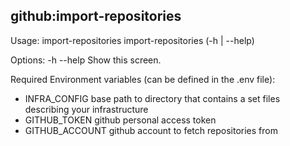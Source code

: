 ## github:import-repositories

Usage:
  import-repositories
  import-repositories (-h | --help)

Options:
  -h --help     Show this screen.

Required Environment variables (can be defined in the .env file):
  * INFRA_CONFIG    base path to directory that contains a set files describing your infrastructure
  * GITHUB_TOKEN    github personal access token
  * GITHUB_ACCOUNT  github account to fetch repositories from

